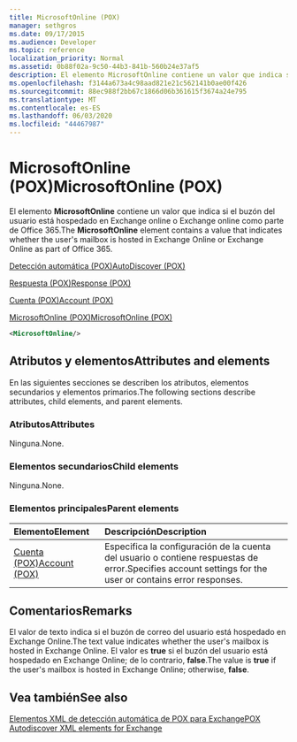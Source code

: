 ```yaml
---
title: MicrosoftOnline (POX)
manager: sethgros
ms.date: 09/17/2015
ms.audience: Developer
ms.topic: reference
localization_priority: Normal
ms.assetid: 0b88f02a-9c50-44b3-841b-560b24e37af5
description: El elemento MicrosoftOnline contiene un valor que indica si el buzón del usuario está hospedado en Exchange online o Exchange online como parte de Office 365.
ms.openlocfilehash: f3144a673a4c98aad821e21c562141b0ae00f426
ms.sourcegitcommit: 88ec988f2bb67c1866d06b361615f3674a24e795
ms.translationtype: MT
ms.contentlocale: es-ES
ms.lasthandoff: 06/03/2020
ms.locfileid: "44467987"
---
```

# <a name="microsoftonline-pox"></a><span data-ttu-id="54277-103">MicrosoftOnline (POX)</span><span class="sxs-lookup"><span data-stu-id="54277-103">MicrosoftOnline (POX)</span></span>

<span data-ttu-id="54277-104">El elemento **MicrosoftOnline** contiene un valor que indica si el buzón del usuario está hospedado en Exchange online o Exchange online como parte de Office 365.</span><span class="sxs-lookup"><span data-stu-id="54277-104">The **MicrosoftOnline** element contains a value that indicates whether the user's mailbox is hosted in Exchange Online or Exchange Online as part of Office 365.</span></span> 
  
[<span data-ttu-id="54277-105">Detección automática (POX)</span><span class="sxs-lookup"><span data-stu-id="54277-105">AutoDiscover (POX)</span></span>](autodiscover-pox.md)
  
[<span data-ttu-id="54277-106">Respuesta (POX)</span><span class="sxs-lookup"><span data-stu-id="54277-106">Response (POX)</span></span>](response-pox.md)
  
[<span data-ttu-id="54277-107">Cuenta (POX)</span><span class="sxs-lookup"><span data-stu-id="54277-107">Account (POX)</span></span>](account-pox.md)
  
[<span data-ttu-id="54277-108">MicrosoftOnline (POX)</span><span class="sxs-lookup"><span data-stu-id="54277-108">MicrosoftOnline (POX)</span></span>](microsoftonline-pox.md)
  
```XML
<MicrosoftOnline/>
```

## <a name="attributes-and-elements"></a><span data-ttu-id="54277-109">Atributos y elementos</span><span class="sxs-lookup"><span data-stu-id="54277-109">Attributes and elements</span></span>

<span data-ttu-id="54277-110">En las siguientes secciones se describen los atributos, elementos secundarios y elementos primarios.</span><span class="sxs-lookup"><span data-stu-id="54277-110">The following sections describe attributes, child elements, and parent elements.</span></span>
  
### <a name="attributes"></a><span data-ttu-id="54277-111">Atributos</span><span class="sxs-lookup"><span data-stu-id="54277-111">Attributes</span></span>

<span data-ttu-id="54277-112">Ninguna.</span><span class="sxs-lookup"><span data-stu-id="54277-112">None.</span></span>
  
### <a name="child-elements"></a><span data-ttu-id="54277-113">Elementos secundarios</span><span class="sxs-lookup"><span data-stu-id="54277-113">Child elements</span></span>

<span data-ttu-id="54277-114">Ninguna.</span><span class="sxs-lookup"><span data-stu-id="54277-114">None.</span></span>
  
### <a name="parent-elements"></a><span data-ttu-id="54277-115">Elementos principales</span><span class="sxs-lookup"><span data-stu-id="54277-115">Parent elements</span></span>

|<span data-ttu-id="54277-116">**Elemento**</span><span class="sxs-lookup"><span data-stu-id="54277-116">**Element**</span></span>|<span data-ttu-id="54277-117">**Descripción**</span><span class="sxs-lookup"><span data-stu-id="54277-117">**Description**</span></span>|
|:-----|:-----|
|[<span data-ttu-id="54277-118">Cuenta (POX)</span><span class="sxs-lookup"><span data-stu-id="54277-118">Account (POX)</span></span>](account-pox.md) <br/> |<span data-ttu-id="54277-119">Especifica la configuración de la cuenta del usuario o contiene respuestas de error.</span><span class="sxs-lookup"><span data-stu-id="54277-119">Specifies account settings for the user or contains error responses.</span></span>  <br/> |
   
## <a name="remarks"></a><span data-ttu-id="54277-120">Comentarios</span><span class="sxs-lookup"><span data-stu-id="54277-120">Remarks</span></span>

<span data-ttu-id="54277-121">El valor de texto indica si el buzón de correo del usuario está hospedado en Exchange Online.</span><span class="sxs-lookup"><span data-stu-id="54277-121">The text value indicates whether the user's mailbox is hosted in Exchange Online.</span></span> <span data-ttu-id="54277-122">El valor es **true** si el buzón del usuario está hospedado en Exchange Online; de lo contrario, **false**.</span><span class="sxs-lookup"><span data-stu-id="54277-122">The value is **true** if the user's mailbox is hosted in Exchange Online; otherwise, **false**.</span></span>
  
## <a name="see-also"></a><span data-ttu-id="54277-123">Vea también</span><span class="sxs-lookup"><span data-stu-id="54277-123">See also</span></span>



[<span data-ttu-id="54277-124">Elementos XML de detección automática de POX para Exchange</span><span class="sxs-lookup"><span data-stu-id="54277-124">POX Autodiscover XML elements for Exchange</span></span>](pox-autodiscover-xml-elements-for-exchange.md)

